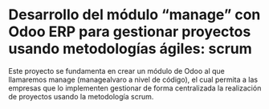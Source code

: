 # Desarrollo del módulo “manage” con Odoo ERP para gestionar proyectos usando metodologías ágiles: scrum #

Este proyecto se fundamenta en crear un módulo de Odoo al que llamaremos manage (managealvaro a nivel de código), el cual permita a las empresas que lo implementen gestionar de forma centralizada
la realización de proyectos usando la metodología scrum.
